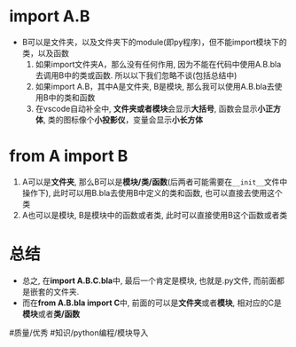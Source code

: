 # import A.B
- B可以是文件夹，以及文件夹下的module(即py程序)，但不能import模块下的类，以及函数
	1. 如果import文件夹A，那么没有任何作用, 因为不能在代码中使用A.B.bla去调用B中的类或函数. 所以以下我们忽略不谈(包括总结中)
	2. 如果import A.B，其中A是文件夹, B是模块, 那么我可以使用A.B.bla去使用B中的类和函数
	3. 在vscode自动补全中, **文件夹或者模块**会显示**大括号**, 函数会显示**小正方体**, 类的图标像个**小投影仪**，变量会显示**小长方体**
# from A import B
1. A可以是**文件夹**, 那么B可以是**模块/类/函数**(后两者可能需要在`__init__`文件中操作下), 此时可以用B.bla去使用B中定义的类和函数, 也可以直接去使用这个类
2. A也可以是模块, B是模块中的函数或者类, 此时可以直接使用B这个函数或者类
# 总结
- 总之, 在**import A.B.C.bla**中, 最后一个肯定是模块, 也就是.py文件, 而前面都是嵌套的文件夹.
- 而在**from A.B.bla import C**中, 前面的可以是**文件夹**或者**模块**, 相对应的C是**模块**或者**类/函数**

#质量/优秀 #知识/python编程/模块导入